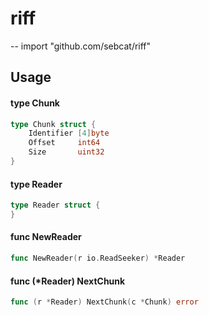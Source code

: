 # riff
--
    import "github.com/sebcat/riff"


## Usage

#### type Chunk

```go
type Chunk struct {
	Identifier [4]byte
	Offset     int64
	Size       uint32
}
```


#### type Reader

```go
type Reader struct {
}
```


#### func  NewReader

```go
func NewReader(r io.ReadSeeker) *Reader
```

#### func (*Reader) NextChunk

```go
func (r *Reader) NextChunk(c *Chunk) error
```
